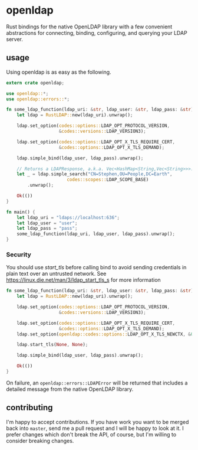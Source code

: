 # openldap

Rust bindings for the native OpenLDAP library with a few convenient
abstractions for connecting, binding, configuring, and querying your LDAP
server.

## usage

Using openldap is as easy as the following.

```rust
extern crate openldap;

use openldap::*;
use openldap::errors::*;

fn some_ldap_function(ldap_uri: &str, ldap_user: &str, ldap_pass: &str) -> Result<(), LDAPError> {
    let ldap = RustLDAP::new(ldap_uri).unwrap();

    ldap.set_option(codes::options::LDAP_OPT_PROTOCOL_VERSION,
                    &codes::versions::LDAP_VERSION3);

    ldap.set_option(codes::options::LDAP_OPT_X_TLS_REQUIRE_CERT,
                    &codes::options::LDAP_OPT_X_TLS_DEMAND);

    ldap.simple_bind(ldap_user, ldap_pass).unwrap();

    // Returns a LDAPResponse, a.k.a. Vec<HashMap<String,Vec<String>>>.
    let _ = ldap.simple_search("CN=Stephen,OU=People,DC=Earth",
                       codes::scopes::LDAP_SCOPE_BASE)
        .unwrap();

    Ok(())
}

fn main() {
    let ldap_uri = "ldaps://localhost:636";
    let ldap_user = "user";
    let ldap_pass = "pass";
    some_ldap_function(ldap_uri, ldap_user, ldap_pass).unwrap();
}
```

### Security

You should use *start_tls* before calling bind to avoid sending credentials in plain text over an untrusted 
network. See https://linux.die.net/man/3/ldap_start_tls_s for more information

```rust
fn some_ldap_function(ldap_uri: &str, ldap_user: &str, ldap_pass: &str) -> Result<(), LDAPError> {
    let ldap = RustLDAP::new(ldap_uri).unwrap();

    ldap.set_option(codes::options::LDAP_OPT_PROTOCOL_VERSION,
                    &codes::versions::LDAP_VERSION3);

    ldap.set_option(codes::options::LDAP_OPT_X_TLS_REQUIRE_CERT,
                    &codes::options::LDAP_OPT_X_TLS_DEMAND);
    ldap.set_option(openldap::codes::options::LDAP_OPT_X_TLS_NEWCTX, &0);

    ldap.start_tls(None, None);

    ldap.simple_bind(ldap_user, ldap_pass).unwrap();

    Ok(())
}    

```
On failure, an `openldap::errors::LDAPError` will be returned that includes a detailed
message from the native OpenLDAP library.

## contributing

I'm happy to accept contributions. If you have work you want to be merged back into `master`, send me a pull request and I will be happy to look at it. I prefer changes which don't break the API, of course, but I'm willing to consider breaking changes.
